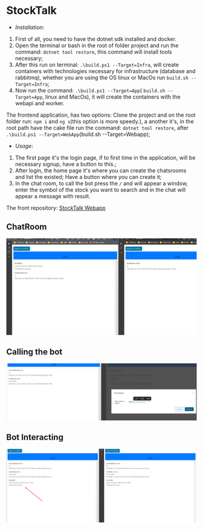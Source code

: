 <h1>StockTalk</h1>

- *Installation*:

1. First of all, you need to have the dotnet sdk installed and docker.
2. Open the terminal or bash in the root of folder project and run the command: `dotnet tool restore`, this command will install tools necessary;
3. After this run on terminal: `.\build.ps1 --Target=Infra`, will create containers with technologies necessary for infrastructure (database and rabbitmq), whether you are using the OS linux or MacOs run `build.sh --Target=Infra`;
4. Now run the command: `.\build.ps1 --Target=App`( `build.sh --Target=App`, linux and MacOs), it will create the containers with the webapi and worker.

The frontend application, has two options: Clone the project and on the root folder run: `npm i` and `ng s`(this option is more speedy.), a another it's, in the root path have the cake file run the command: `dotnet tool restore`, after `.\build.ps1 --Target=WebApp`(build.sh --Target=Webapp);

- *Usage*:
1. The first page it's the login page, if to first time in the application, will be necessary signup, have a button to this.;
2. After login, the home page it's where you can create the chatsrooms and list the existed; Have a button where you can create it;
3. In the chat room, to call the bot press the `/` and will appear a window, enter the symbol of the stock you want to search and in the chat will appear a message with result.

The front repository: [StockTalk Webapp](https://github.com/daviholandas/stocktalk.app.git)

## ChatRoom
![img|100x100](./imagens/image4.png)
## Calling the bot
![img|100x100](./imagens/image5.png)
## Bot Interacting
![img|100x100](./imagens/image6.png)
